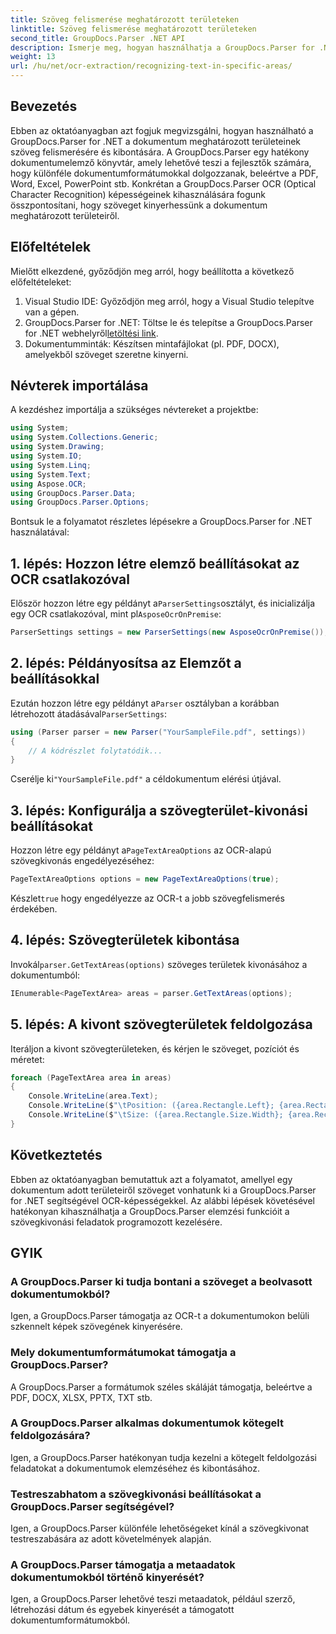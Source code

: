 ```yaml
---
title: Szöveg felismerése meghatározott területeken
linktitle: Szöveg felismerése meghatározott területeken
second_title: GroupDocs.Parser .NET API
description: Ismerje meg, hogyan használhatja a GroupDocs.Parser for .NET-et az OCR-képességgel rendelkező dokumentumok meghatározott területeiről szövegek kinyerésére.
weight: 13
url: /hu/net/ocr-extraction/recognizing-text-in-specific-areas/
---
```

## Bevezetés
Ebben az oktatóanyagban azt fogjuk megvizsgálni, hogyan használható a GroupDocs.Parser for .NET a dokumentum meghatározott területeinek szöveg felismerésére és kibontására. A GroupDocs.Parser egy hatékony dokumentumelemző könyvtár, amely lehetővé teszi a fejlesztők számára, hogy különféle dokumentumformátumokkal dolgozzanak, beleértve a PDF, Word, Excel, PowerPoint stb. Konkrétan a GroupDocs.Parser OCR (Optical Character Recognition) képességeinek kihasználására fogunk összpontosítani, hogy szöveget kinyerhessünk a dokumentum meghatározott területeiről.
## Előfeltételek
Mielőtt elkezdené, győződjön meg arról, hogy beállította a következő előfeltételeket:
1. Visual Studio IDE: Győződjön meg arról, hogy a Visual Studio telepítve van a gépen.
2.  GroupDocs.Parser for .NET: Töltse le és telepítse a GroupDocs.Parser for .NET webhelyről[letöltési link](https://releases.groupdocs.com/parser/net/).
3. Dokumentumminták: Készítsen mintafájlokat (pl. PDF, DOCX), amelyekből szöveget szeretne kinyerni.

## Névterek importálása
A kezdéshez importálja a szükséges névtereket a projektbe:
```csharp
using System;
using System.Collections.Generic;
using System.Drawing;
using System.IO;
using System.Linq;
using System.Text;
using Aspose.OCR;
using GroupDocs.Parser.Data;
using GroupDocs.Parser.Options;
```

Bontsuk le a folyamatot részletes lépésekre a GroupDocs.Parser for .NET használatával:
## 1. lépés: Hozzon létre elemző beállításokat az OCR csatlakozóval
 Először hozzon létre egy példányt a`ParserSettings`osztályt, és inicializálja egy OCR csatlakozóval, mint pl`AsposeOcrOnPremise`:
```csharp
ParserSettings settings = new ParserSettings(new AsposeOcrOnPremise());
```
## 2. lépés: Példányosítsa az Elemzőt a beállításokkal
 Ezután hozzon létre egy példányt a`Parser` osztályban a korábban létrehozott átadásával`ParserSettings`:
```csharp
using (Parser parser = new Parser("YourSampleFile.pdf", settings))
{
    // A kódrészlet folytatódik...
}
```
 Cserélje ki`"YourSampleFile.pdf"` a céldokumentum elérési útjával.
## 3. lépés: Konfigurálja a szövegterület-kivonási beállításokat
 Hozzon létre egy példányt a`PageTextAreaOptions` az OCR-alapú szövegkivonás engedélyezéséhez:
```csharp
PageTextAreaOptions options = new PageTextAreaOptions(true);
```
 Készlet`true` hogy engedélyezze az OCR-t a jobb szövegfelismerés érdekében.
## 4. lépés: Szövegterületek kibontása
 Invokál`parser.GetTextAreas(options)` szöveges területek kivonásához a dokumentumból:
```csharp
IEnumerable<PageTextArea> areas = parser.GetTextAreas(options);
```
## 5. lépés: A kivont szövegterületek feldolgozása
Iteráljon a kivont szövegterületeken, és kérjen le szöveget, pozíciót és méretet:
```csharp
foreach (PageTextArea area in areas)
{
    Console.WriteLine(area.Text);
    Console.WriteLine($"\tPosition: ({area.Rectangle.Left}; {area.Rectangle.Top})");
    Console.WriteLine($"\tSize: ({area.Rectangle.Size.Width}; {area.Rectangle.Size.Height})");
}
```

## Következtetés
Ebben az oktatóanyagban bemutattuk azt a folyamatot, amellyel egy dokumentum adott területeiről szöveget vonhatunk ki a GroupDocs.Parser for .NET segítségével OCR-képességekkel. Az alábbi lépések követésével hatékonyan kihasználhatja a GroupDocs.Parser elemzési funkcióit a szövegkivonási feladatok programozott kezelésére.

## GYIK
### A GroupDocs.Parser ki tudja bontani a szöveget a beolvasott dokumentumokból?
Igen, a GroupDocs.Parser támogatja az OCR-t a dokumentumokon belüli szkennelt képek szövegének kinyerésére.
### Mely dokumentumformátumokat támogatja a GroupDocs.Parser?
A GroupDocs.Parser a formátumok széles skáláját támogatja, beleértve a PDF, DOCX, XLSX, PPTX, TXT stb.
### A GroupDocs.Parser alkalmas dokumentumok kötegelt feldolgozására?
Igen, a GroupDocs.Parser hatékonyan tudja kezelni a kötegelt feldolgozási feladatokat a dokumentumok elemzéséhez és kibontásához.
### Testreszabhatom a szövegkivonási beállításokat a GroupDocs.Parser segítségével?
Igen, a GroupDocs.Parser különféle lehetőségeket kínál a szövegkivonat testreszabására az adott követelmények alapján.
### A GroupDocs.Parser támogatja a metaadatok dokumentumokból történő kinyerését?
Igen, a GroupDocs.Parser lehetővé teszi metaadatok, például szerző, létrehozási dátum és egyebek kinyerését a támogatott dokumentumformátumokból.